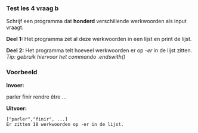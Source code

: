 ### Test les 4 vraag b 
Schrijf een programma dat **honderd** verschillende werkwoorden als input vraagt. 

**Deel 1:** Het programma zet al deze werkwoorden in een lijst en print de lijst.

**Deel 2:** Het programma telt hoeveel werkwoorden er op *-er* in de lijst zitten. *Tip: gebruik hiervoor het commando .endswith()* 

### Voorbeeld

**Invoer:**

  parler
  finir
  rendre
  être
  ...
    
    
**Uitvoer:**

    ["parler","finir", ...]
    Er zitten 18 werkwoorden op -er in de lijst.
    





